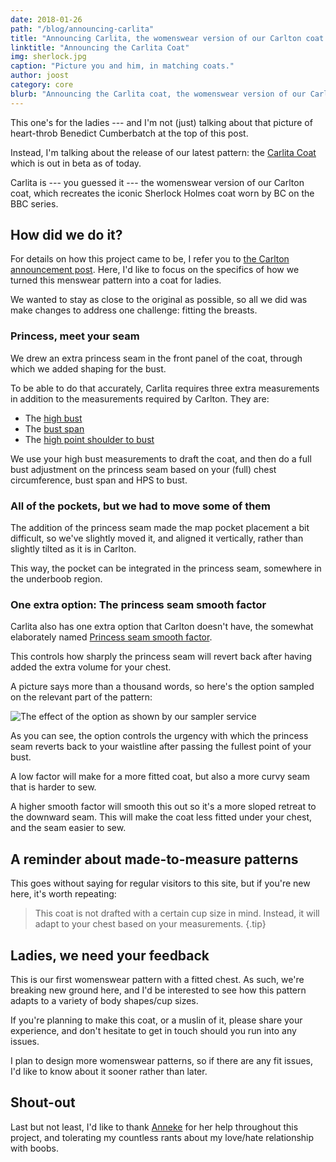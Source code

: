 ```yaml
---
date: 2018-01-26
path: "/blog/announcing-carlita"
title: "Announcing Carlita, the womenswear version of our Carlton coat."
linktitle: "Announcing the Carlita Coat"
img: sherlock.jpg
caption: "Picture you and him, in matching coats."
author: joost
category: core
blurb: "Announcing the Carlita coat, the womenswear version of our Carlton coat pattern."
---
```

This one's for the ladies --- and I'm not (just) talking about that picture of heart-throb Benedict Cumberbatch at the top of this post.

Instead, I'm talking about the release of our latest pattern: 
the [Carlita Coat](/patterns/carlita) which is out in beta as of today.

Carlita is --- you guessed it --- the womenswear version of our Carlton coat, which recreates the iconic Sherlock
Holmes coat worn by BC on the BBC series.

## How did we do it?

For details on how this project came to be, 
I refer you to [the Carlton announcement post](/blog/announcing-carlton-and-bent/).
Here, I'd like to focus on the specifics of how we turned this menswear pattern into a coat for ladies.

We wanted to stay as close to the original as possible, so all we did was make changes to address 
one challenge: fitting the breasts.

### Princess, meet your seam

We drew an extra princess seam in the front panel of the coat, through which we added shaping for the bust.

To be able to do that accurately, Carlita requires three extra measurements in addition to the measurements required by Carlton. They are:

 - The [high bust](/docs/measurements/#highBust)
 - The [bust span](/docs/measurements/#bustSpan)
 - The [high point shoulder to bust](/docs/measurements/#highPointShoulderToBust)

We use your high bust measurements to draft the coat, and then do a full bust adjustment on the
princess seam based on your (full) chest circumference, bust span and HPS to bust.

### All of the pockets, but we had to move some of them

The addition of the princess seam made the map pocket placement a bit difficult, 
so we've slightly moved it, and aligned it vertically, rather than slightly tilted as it is in Carlton.

This way, the pocket can be integrated in the princess seam, somewhere in the underboob region.

### One extra option: The princess seam smooth factor

Carlita also has one extra option that Carlton doesn't have, the somewhat elaborately named 
[Princess seam smooth factor](/docs/patterns/carlita/options#princessSeamSmoothFactor).

This controls how sharply the princess seam will revert back after having added the extra volume for your chest.

A picture says more than a thousand words, so here's the option sampled on the relevant part of the pattern:

![The effect of the option as shown by our sampler service](/img/blog/announcing-carlita/smooth.png)

As you can see, the option controls the urgency with which the princess seam reverts back to your waistline
after passing the fullest point of your bust.

A low factor will make for a more fitted coat, but also a more curvy seam that is harder to sew.

A higher smooth factor will smooth this out so it's a more sloped retreat to the downward seam.
This will make the coat less fitted under your chest, and the seam easier to sew.

## A reminder about made-to-measure patterns

This goes without saying for regular visitors to this site, but if you're new here, it's worth repeating:

> This coat is not drafted with a certain cup size in mind. Instead, it will adapt to your chest based on your measurements.
{.tip}

## Ladies, we need your feedback

This is our first womenswear pattern with a fitted chest. 
As such, we're breaking new ground here, and I'd be interested to see how this pattern adapts to a variety of body shapes/cup sizes.

If you're planning to make this coat, or a muslin of it, please share your experience, and don't hesitate to get in 
touch should you run into any issues.


I plan to design more womenswear patterns, so if there are any fit issues, I'd like to know about it sooner rather than later.

## Shout-out

Last but not least, I'd like to thank [Anneke](http://www.annekecaramin.com/) for her help throughout this project, and tolerating my countless rants about 
my love/hate relationship with boobs.
